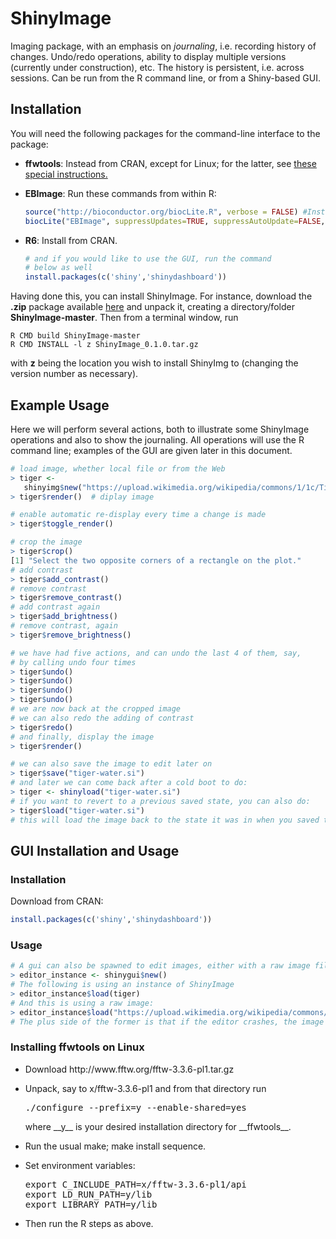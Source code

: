 # ShinyImage

Imaging package, with an emphasis on *journaling*, i.e.  recording
history of changes.  Undo/redo operations, ability to display multiple
versions (currently under construction), etc.  The history is
persistent, i.e. across sessions.  Can be run from the R command line,
or from a Shiny-based GUI.

## Installation

You will need the following packages for the command-line interface to the
package:

<UL>

<li> 
<b>ffwtools</b>:  Instead from CRAN, except for Linux; for the latter,
  see 
<a href="#Linux">these special instructions.</a> 
</li> </p> 

<li>
<b>EBImage</b>:  Run these commands from within R:
</p>

```R
source("http://bioconductor.org/biocLite.R", verbose = FALSE) #Install package
biocLite("EBImage", suppressUpdates=TRUE, suppressAutoUpdate=FALSE, ask = FALSE)
```
</li> </p> 

<li>
<b>R6</b>: Install from CRAN. 

```R
# and if you would like to use the GUI, run the command
# below as well
install.packages(c('shiny','shinydashboard'))
```
</li> </p> 

</UL>

Having done this, you can install ShinyImage.  For instance, download
the **.zip** package available [here](//github.com/matloff/ShinyImage) and
unpack it, creating a directory/folder **ShinyImage-master**.  Then from a
terminal window, run 

```
R CMD build ShinyImage-master
R CMD INSTALL -l z ShinyImage_0.1.0.tar.gz
```

with __z__ being the location you wish to install ShinyImg to
(changing the version number as necessary).

## Example Usage

Here we will perform several actions, both to illustrate some ShinyImage
operations and also to show the journaling.  All operations will use the
R command line; examples of the GUI are given later in this document.

```R
# load image, whether local file or from the Web
> tiger <- 
   shinyimg$new("https://upload.wikimedia.org/wikipedia/commons/1/1c/Tigerwater_edit2.jpg")
> tiger$render()  # diplay image

# enable automatic re-display every time a change is made
> tiger$toggle_render()

# crop the image
> tiger$crop()
[1] "Select the two opposite corners of a rectangle on the plot."
# add contrast
> tiger$add_contrast()
# remove contrast
> tiger$remove_contrast()
# add contrast again
> tiger$add_brightness()
# remove contrast, again
> tiger$remove_brightness()

# we have had five actions, and can undo the last 4 of them, say,
# by calling undo four times
> tiger$undo()
> tiger$undo()
> tiger$undo()
> tiger$undo()
# we are now back at the cropped image
# we can also redo the adding of contrast
> tiger$redo()
# and finally, display the image
> tiger$render()

# we can also save the image to edit later on
> tiger$save("tiger-water.si")
# and later we can come back after a cold boot to do:
> tiger <- shinyload("tiger-water.si")
# if you want to revert to a previous saved state, you can also do:
> tiger$load("tiger-water.si")
# this will load the image back to the state it was in when you saved the image.
```

## GUI Installation and Usage

### Installation

Download from CRAN:

```R
install.packages(c('shiny','shinydashboard'))
```

### Usage

```R
# A gui can also be spawned to edit images, either with a raw image file or an existing ShinyImage.
> editor_instance <- shinygui$new()
# The following is using an instance of ShinyImage
> editor_instance$load(tiger)
# And this is using a raw image:
> editor_instance$load("https://upload.wikimedia.org/wikipedia/commons/1/1c/Tigerwater_edit2.jpg")
# The plus side of the former is that if the editor crashes, the image changes are all still saved in the "tiger" variable!
```

<h3>
<a name="Linux">Installing ffwtools on Linux </a> 
</h3>

<UL>

<li> Download http://www.fftw.org/fftw-3.3.6-pl1.tar.gz
</li> </p> 

<li> Unpack, say to x/fftw-3.3.6-pl1 and from that directory run
</p>

<pre>
./configure --prefix=y --enable-shared=yes 
</pre>

<p>
where __y__ is your desired installation directory for __ffwtools__.  
</li> </p>

<li> Run the usual make; make install sequence.
</li> </p>

<li> Set environment variables:
</p>

<pre>
export C_INCLUDE_PATH=x/fftw-3.3.6-pl1/api 
export LD_RUN_PATH=y/lib 
export LIBRARY_PATH=y/lib 
</pre>
</li> </p>

<li> Then run the R steps as above.
</li> </p>

</UL>
